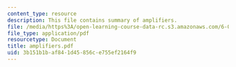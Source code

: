 ```yaml
---
content_type: resource
description: This file contains summary of amplifiers.
file: /media/https%3A/open-learning-course-data-rc.s3.amazonaws.com/6-012-microelectronic-devices-and-circuits-fall-2005/3b151b1baf841d45856ce755ef2164f9_amplifiers.pdf
file_type: application/pdf
resourcetype: Document
title: amplifiers.pdf
uid: 3b151b1b-af84-1d45-856c-e755ef2164f9
---
```

